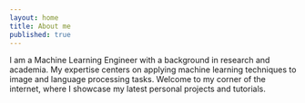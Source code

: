 ```yaml
---
layout: home
title: About me
published: true
---
```


I am a Machine Learning Engineer with a background in research and academia. My expertise centers on applying machine learning techniques to image and language processing tasks. Welcome to my corner of the internet, where I showcase my latest personal projects and tutorials.


